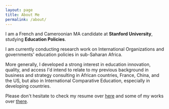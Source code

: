 ```yaml
---
layout: page
title: About Me
permalink: /about/
---
```


I am a French and Cameroonian MA candidate at <b>Stanford University</b>, studying <b>Education Policies</b>.

I am currently conducting research work on International Organizations and governments' education policies in sub-Saharan Africa. 

More generally, I developed a strong interest in education innovation, quality, and access I'd intend to relate to my previous background in business and strategy consulting in African countries, France, China, and the US, but also in International Comparative Education, especially in developing countries.

Please don't hesitate to check my resume over [here](https://www.camillefabo.com/resume) and some of my works over [there](https://www.camillefabo.com/works).

